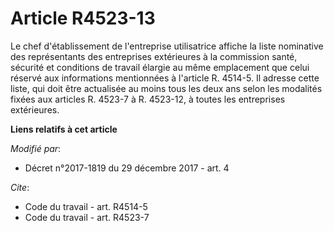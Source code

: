 # Article R4523-13

Le chef d'établissement de l'entreprise utilisatrice affiche la liste nominative des représentants des entreprises
extérieures             à la commission santé, sécurité et conditions de travail élargie au même emplacement que celui
réservé aux informations mentionnées à l'article R. 4514-5. Il adresse cette liste, qui doit être actualisée au moins tous
les deux ans selon les modalités fixées aux articles R. 4523-7 à R. 4523-12, à toutes les entreprises extérieures.

**Liens relatifs à cet article**

_Modifié par_:

  - Décret n°2017-1819 du 29 décembre 2017 - art. 4

_Cite_:

  - Code du travail - art. R4514-5
  - Code du travail - art. R4523-7
